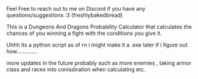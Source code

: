 Feel Free to reach out to me on Discord if you have any questions/suggestions :3 (freshlybakedbread)

This is a Dungeons And Dragons Probability Calculator that calculates the chances of you winning a fight with the conditions you give it.

Uhhh its a python script as of rn i might make it a .exe later if i figure out how.............


more updates in the future probably such as more enemies , taking armor class and races into conisdiration when calculating etc.
